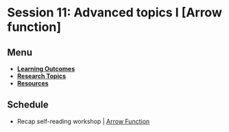 # Session 11: Advanced topics I [Arrow function]

## Menu

- **[Learning Outcomes](./learning-outcomes.md)**
- **[Research Topics](./research-topics.md)**
- **[Resources](./resources.md)**

## Schedule

- Recap self-reading workshop | [Arrow Function](./arrow-function.md)


